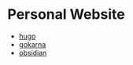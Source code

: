 # Personal Website
- [hugo](https://gohugo.io/)
- [gokarna](https://github.com/gokarna-theme/gokarna-hugo)
- [obsidian](https://obsidian.md/)
